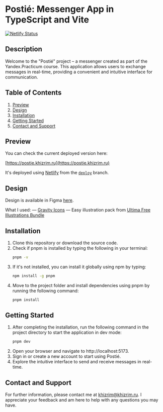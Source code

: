 # Postié: Messenger App in TypeScript and Vite
[![Netlify Status](https://api.netlify.com/api/v1/badges/caa0fd93-89b7-45bd-9dd6-21e954bed05f/deploy-status)](https://app.netlify.com/sites/postie-messenger/deploys)

## Description

Welcome to the "Postié" project – a messenger created as part of the Yandex.Practicum course. This application allows
users to exchange messages in real-time, providing a convenient and intuitive interface for communication.


## Table of Contents

1. [Preview](#preview)
2. [Design](#design)
3. [Installation](#installation)
4. [Getting Started](#getting-started)
5. [Contact and Support](#contact-and-support)

## Preview

You can check the current deployed version here:

[https://postie.khizrim.ru](https://postie.khizrim.ru)

It's deployed using [Netlify](https://www.netlify.com) from the [`deploy`](https://github.com/khizrim/postie/tree/deploy) branch.

## Design

Design is available in Figma [here](https://www.figma.com/file/zY19U0ZsjN22U7jp6JbLc0/Postie-%7C-Pages?type=design&t=YByCR6fDA28VvzmX-6).

What I used:
— [Gravity Icons](https://www.figma.com/file/A90POkEH3t2HQPhBUWfYnf/Gravity-UI-Icons-(Community)?type=design&t=YByCR6fDA28VvzmX-6)
— Easy illustration pack from [Ultima Free Illustrations Bundle](https://www.figma.com/file/BCikNseyJW0b8XGgbI5YDE/Ultima-Free-Illustrations-Bundle-(Community)?type=design&t=YByCR6fDA28VvzmX-6)

## Installation

1. Clone this repository or download the source code.
2. Check if pnpm is installed by typing the following in your terminal:
   ```bash
   pnpm -v
   ```
3. If it's not installed, you can install it globally using npm by typing:
   ```bash
   npm install -g pnpm
   ```
4. Move to the project folder and install dependencies using pnpm by running the following command:
   ```bash
   pnpm install
   ```

## Getting Started

1. After completing the installation, run the following command in the project directory to start the application in dev mode:
   ```bash
   pnpm dev
   ```
2. Open your browser and navigate to http://localhost:5173.
3. Sign in or create a new account to start using Postié.
4. Explore the intuitive interface to send and receive messages in real-time.

## Contact and Support

For further information, please contact me at [khizrim@khizrim.ru](mailto:khizrim@khizrim.ru). I appreciate your feedback and am here to help with any questions you may have.
